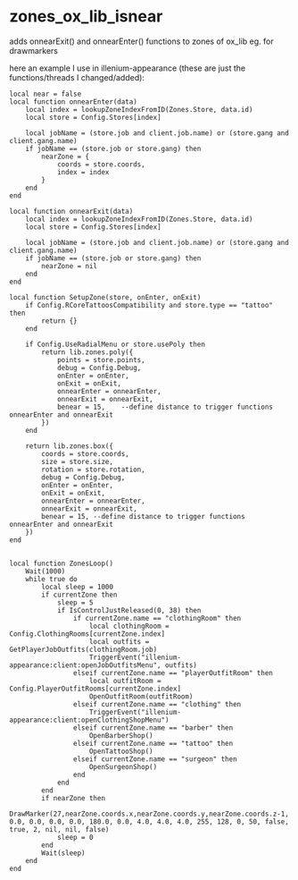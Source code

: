 # zones_ox_lib_isnear
adds onnearExit() and onnearEnter() functions to zones of ox_lib eg. for drawmarkers

here an example I use in illenium-appearance (these are just the functions/threads I changed/added):





    local near = false
    local function onnearEnter(data)
        local index = lookupZoneIndexFromID(Zones.Store, data.id)
        local store = Config.Stores[index]
    
        local jobName = (store.job and client.job.name) or (store.gang and client.gang.name)
        if jobName == (store.job or store.gang) then
            nearZone = {
                coords = store.coords,
                index = index
            }    
        end
    end
    
    local function onnearExit(data)
        local index = lookupZoneIndexFromID(Zones.Store, data.id)
        local store = Config.Stores[index]
    
        local jobName = (store.job and client.job.name) or (store.gang and client.gang.name)
        if jobName == (store.job or store.gang) then
            nearZone = nil
        end
    end
    
    local function SetupZone(store, onEnter, onExit)
        if Config.RCoreTattoosCompatibility and store.type == "tattoo" then
            return {}
        end
    
        if Config.UseRadialMenu or store.usePoly then
            return lib.zones.poly({
                points = store.points,
                debug = Config.Debug,
                onEnter = onEnter,
                onExit = onExit,
                onnearEnter = onnearEnter,
                onnearExit = onnearExit,
                benear = 15,    --define distance to trigger functions onnearEnter and onnearExit
            })
        end
    
        return lib.zones.box({
            coords = store.coords,
            size = store.size,
            rotation = store.rotation,
            debug = Config.Debug,
            onEnter = onEnter,
            onExit = onExit,
            onnearEnter = onnearEnter,
            onnearExit = onnearExit,
            benear = 15, --define distance to trigger functions onnearEnter and onnearExit
        })
    end

    
    local function ZonesLoop()
        Wait(1000)
        while true do
            local sleep = 1000
            if currentZone then
                sleep = 5
                if IsControlJustReleased(0, 38) then
                    if currentZone.name == "clothingRoom" then
                        local clothingRoom = Config.ClothingRooms[currentZone.index]
                        local outfits = GetPlayerJobOutfits(clothingRoom.job)
                        TriggerEvent("illenium-appearance:client:openJobOutfitsMenu", outfits)
                    elseif currentZone.name == "playerOutfitRoom" then
                        local outfitRoom = Config.PlayerOutfitRooms[currentZone.index]
                        OpenOutfitRoom(outfitRoom)
                    elseif currentZone.name == "clothing" then
                        TriggerEvent("illenium-appearance:client:openClothingShopMenu")
                    elseif currentZone.name == "barber" then
                        OpenBarberShop()
                    elseif currentZone.name == "tattoo" then
                        OpenTattooShop()
                    elseif currentZone.name == "surgeon" then
                        OpenSurgeonShop()
                    end
                end
            end
            if nearZone then
                DrawMarker(27,nearZone.coords.x,nearZone.coords.y,nearZone.coords.z-1, 0.0, 0.0, 0.0, 0.0, 180.0, 0.0, 4.0, 4.0, 4.0, 255, 128, 0, 50, false, true, 2, nil, nil, false)
                sleep = 0
            end
            Wait(sleep)
        end
    end
